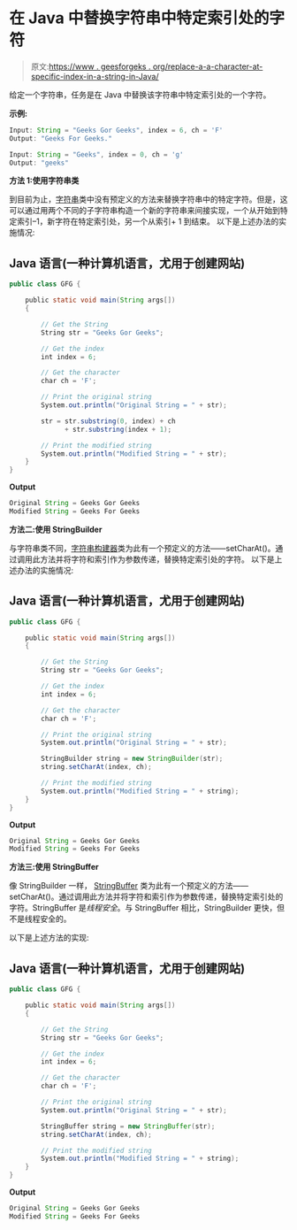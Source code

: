 # 在 Java 中替换字符串中特定索引处的字符

> 原文:[https://www . geesforgeks . org/replace-a-a-character-at-specific-index-in-a-string-in-Java/](https://www.geeksforgeeks.org/replace-a-character-at-a-specific-index-in-a-string-in-java/)

给定一个字符串，任务是在 Java 中替换该字符串中特定索引处的一个字符。

**示例:**

```java
Input: String = "Geeks Gor Geeks", index = 6, ch = 'F'
Output: "Geeks For Geeks."

Input: String = "Geeks", index = 0, ch = 'g'
Output: "geeks"
```

**方法 1:使用字符串类**

到目前为止，[字符串](https://www.geeksforgeeks.org/string-class-in-java/)类中没有预定义的方法来替换字符串中的特定字符。但是，这可以通过用两个不同的子字符串构造一个新的字符串来间接实现，一个从开始到特定索引–1，新字符在特定索引处，另一个从索引+ 1 到结束。
以下是上述办法的实施情况:

## Java 语言(一种计算机语言，尤用于创建网站)

```java
public class GFG {

    public static void main(String args[])
    {

        // Get the String
        String str = "Geeks Gor Geeks";

        // Get the index
        int index = 6;

        // Get the character
        char ch = 'F';

        // Print the original string
        System.out.println("Original String = " + str);

        str = str.substring(0, index) + ch
              + str.substring(index + 1);

        // Print the modified string
        System.out.println("Modified String = " + str);
    }
}
```

**Output**

```java
Original String = Geeks Gor Geeks
Modified String = Geeks For Geeks
```

**方法二:使用 StringBuilder**

与字符串类不同，[字符串构建器](https://www.geeksforgeeks.org/stringbuilder-class-in-java-with-examples/)类为此有一个预定义的方法——setCharAt()。通过调用此方法并将字符和索引作为参数传递，替换特定索引处的字符。
以下是上述办法的实施情况:

## Java 语言(一种计算机语言，尤用于创建网站)

```java
public class GFG {

    public static void main(String args[])
    {

        // Get the String
        String str = "Geeks Gor Geeks";

        // Get the index
        int index = 6;

        // Get the character
        char ch = 'F';

        // Print the original string
        System.out.println("Original String = " + str);

        StringBuilder string = new StringBuilder(str);
        string.setCharAt(index, ch);

        // Print the modified string
        System.out.println("Modified String = " + string);
    }
}
```

**Output**

```java
Original String = Geeks Gor Geeks
Modified String = Geeks For Geeks
```

**方法三:使用 StringBuffer**

像 StringBuilder 一样， [StringBuffer](https://www.geeksforgeeks.org/stringbuffer-class-in-java/) 类为此有一个预定义的方法——setCharAt()。通过调用此方法并将字符和索引作为参数传递，替换特定索引处的字符。StringBuffer 是*线程安全*。与 StringBuffer 相比，StringBuilder 更快，但不是线程安全的。

以下是上述方法的实现:

## Java 语言(一种计算机语言，尤用于创建网站)

```java
public class GFG {

    public static void main(String args[])
    {

        // Get the String
        String str = "Geeks Gor Geeks";

        // Get the index
        int index = 6;

        // Get the character
        char ch = 'F';

        // Print the original string
        System.out.println("Original String = " + str);

        StringBuffer string = new StringBuffer(str);
        string.setCharAt(index, ch);

        // Print the modified string
        System.out.println("Modified String = " + string);
    }
}
```

**Output**

```java
Original String = Geeks Gor Geeks
Modified String = Geeks For Geeks
```